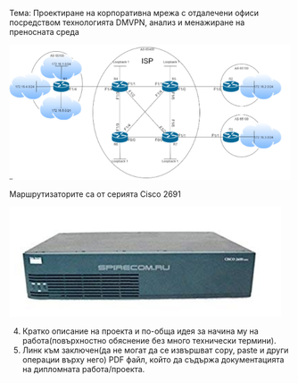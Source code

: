 
Тема: Проектиране на корпоративна мрежа с отдалечени офиси
посредством технологията DMVPN, анализ и менажиране на преносната
среда

![Topology missing](31231231231.png)

Маршрутизаторите са от серията Cisco 2691 

![Picture missing](snimka.png)

4. Кратко описание на проекта и по-обща идея за
начина му на работа(повърхностно обяснение без много
технически термини).
5. Линк към заключен(да не могат да се извършват
copy, paste и други операции върху него) PDF файл, който
да съдържа документацията на дипломната
работа/проекта.
